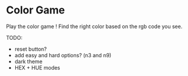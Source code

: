 # Color Game
Play the color game ! Find the right color based on the rgb code you see.

TODO:
* reset button?
* add easy and hard options? (n3 and n9)
* dark theme
* HEX + HUE modes
